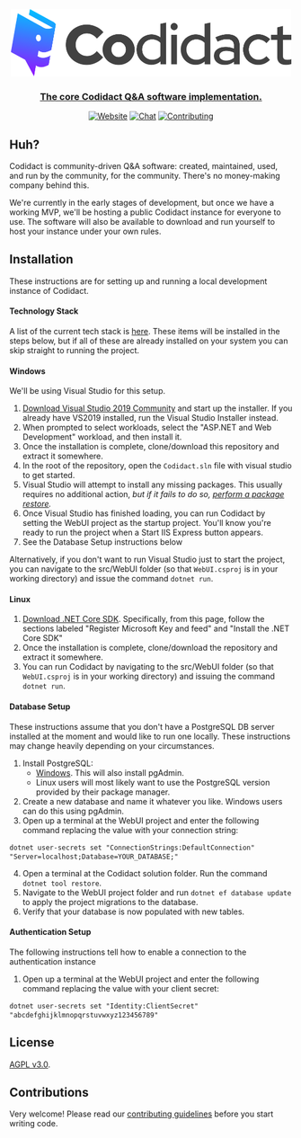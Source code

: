 <!-- Begin header -->

<p align="center">
   <img src="https://raw.githubusercontent.com/codidact/landing-page/master/src/img/logo-codidact.png" width="500" alt="Codidact Logo">
</p>

<h3 align="center">
   <a href="https://codidact.org">The core Codidact Q&amp;A software implementation.</a>
</h3>

<p align="center">
   <a href="https://forum.codidact.org/"><img src="https://img.shields.io/badge/forum-discourse-brightgreen" alt="Website"></a>
   <a href="https://discord.gg/7jf8UzS/"><img src="https://img.shields.io/badge/chat-on%20discord-7289da.svg" alt="Chat"></a>
   <a href="https://github.com/codidact/core/blob/develop/CONTRIBUTING.md"><img src="https://img.shields.io/badge/contributions-welcome-brightgreen.svg" alt="Contributing"></a>
</p>

<!-- End header; begin body -->

## Huh?
Codidact is community-driven Q&A software: created, maintained, used, and run by the community, for the community. There's no
money-making company behind this.

We're currently in the early stages of development, but once we have a working MVP, we'll be hosting a public Codidact instance
for everyone to use. The software will also be available to download and run yourself to host your instance under your own
rules.

## Installation
These instructions are for setting up and running a local development instance of Codidact.

#### Technology Stack
A list of the current tech stack is [here](https://github.com/codidact/docs/wiki/Technology-Stack).
These items will be installed in the steps below, but if all of these are already installed on your
system you can skip straight to running the project.

#### Windows
We'll be using Visual Studio for this setup.

1. [Download Visual Studio 2019 Community](https://visualstudio.microsoft.com/downloads/) and start up the installer. If you
   already have VS2019 installed, run the Visual Studio Installer instead.
2. When prompted to select workloads, select the "ASP.NET and Web Development" workload, and then install it.
3. Once the installation is complete, clone/download this repository and extract it somewhere.
4. In the root of the repository, open the `Codidact.sln` file with visual studio to get started.
5. Visual Studio will attempt to install any missing packages. This usually requires no additional action, *but if it fails to do so, 
   [perform a package restore](https://docs.microsoft.com/en-US/nuget/consume-packages/package-restore).*
6. Once Visual Studio has finished loading, you can run Codidact by setting the WebUI project as the startup project. You'll
   know you're ready to run the project when a Start IIS Express button appears.
7. See the Database Setup instructions below

Alternatively, if you don't want to run Visual Studio just to start the project, you can navigate to the src/WebUI folder
(so that `WebUI.csproj` is in your working directory) and issue the command `dotnet run`.

#### Linux
1. [Download .NET Core SDK](https://docs.microsoft.com/en-us/dotnet/core/install/linux-package-manager-ubuntu-1904). Specifically,
   from this page, follow the sections labeled "Register Microsoft Key and feed" and "Install the .NET Core SDK"
2. Once the installation is complete, clone/download the repository and extract it somewhere.
3. You can run Codidact by navigating to the src/WebUI folder (so that `WebUI.csproj` is in your working directory) and issuing
   the command `dotnet run`.

#### Database Setup
These instructions assume that you don't have a PostgreSQL DB server installed at the moment
and would like to run one locally. These instructions may change heavily depending on your circumstances.

1. Install PostgreSQL:
    * [Windows](https://www.enterprisedb.com/downloads/postgres-postgresql-downloads). This will also install pgAdmin.
    * Linux users will most likely want to use the PostgreSQL version provided by their package manager.
2. Create a new database and name it whatever you like. Windows users can do this using pgAdmin.
3. Open up a terminal at the WebUI project and enter the following command replacing the value with your connection string:
```
dotnet user-secrets set "ConnectionStrings:DefaultConnection" "Server=localhost;Database=YOUR_DATABASE;"
```
4. Open a terminal at the Codidact solution folder. Run the command `dotnet tool restore`.
5. Navigate to the WebUI project folder and run `dotnet ef database update` to apply the project migrations to the database.
6. Verify that your database is now populated with new tables.

#### Authentication Setup
The following instructions tell how to enable a connection to the authentication instance

1. Open up a terminal at the WebUI project and enter the following command replacing the value with your client secret:

```
dotnet user-secrets set "Identity:ClientSecret" "abcdefghijklmnopqrstuvwxyz123456789"
```

## License
[AGPL v3.0](https://github.com/codidact/core/blob/develop/LICENSE).

## Contributions
Very welcome! Please read our [contributing guidelines](https://github.com/codidact/core/blob/develop/CONTRIBUTING.md) before
you start writing code.
